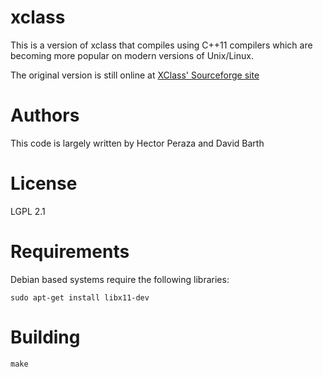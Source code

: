 # xclass
This is a version of xclass that compiles using C++11 compilers which are
becoming more popular on modern versions of Unix/Linux.

The original version is still online at [XClass' Sourceforge site](http://xclass.sourceforge.net/)

# Authors
This code is largely written by Hector Peraza and David Barth

# License
LGPL 2.1

# Requirements
Debian based systems require the following libraries:
```
sudo apt-get install libx11-dev
```

# Building
```
make
```

